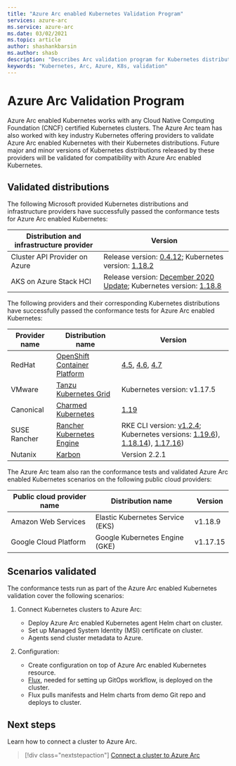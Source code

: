 ```yaml
---
title: "Azure Arc enabled Kubernetes Validation Program"
services: azure-arc
ms.service: azure-arc
ms.date: 03/02/2021
ms.topic: article
author: shashankbarsin
ms.author: shasb
description: "Describes Arc validation program for Kubernetes distributions"
keywords: "Kubernetes, Arc, Azure, K8s, validation"
---
```


# Azure Arc Validation Program

Azure Arc enabled Kubernetes works with any Cloud Native Computing Foundation (CNCF) certified Kubernetes clusters. The Azure Arc team has also worked with key industry Kubernetes offering providers to validate Azure Arc enabled Kubernetes with their Kubernetes distributions. Future major and minor versions of Kubernetes distributions released by these providers will be validated for compatibility with Azure Arc enabled Kubernetes.

## Validated distributions

The following Microsoft provided Kubernetes distributions and infrastructure providers have successfully passed the conformance tests for Azure Arc enabled Kubernetes:

| Distribution and infrastructure provider | Version |
| ---------------------------------------- | ------- |
| Cluster API Provider on Azure            | Release version: [0.4.12](https://github.com/kubernetes-sigs/cluster-api-provider-azure/releases/tag/v0.4.12); Kubernetes version: [1.18.2](https://github.com/kubernetes/kubernetes/releases/tag/v1.18.2) |
| AKS on Azure Stack HCI                   | Release version: [December 2020 Update](https://github.com/Azure/aks-hci/releases/tag/AKS-HCI-2012); Kubernetes version: [1.18.8](https://github.com/kubernetes/kubernetes/releases/tag/v1.18.8) |

The following providers and their corresponding Kubernetes distributions have successfully passed the conformance tests for Azure Arc enabled Kubernetes:

| Provider name | Distribution name | Version |
| ------------ | ----------------- | ------- |
| RedHat       | [OpenShift Container Platform](https://www.openshift.com/products/container-platform) | [4.5](https://docs.openshift.com/container-platform/4.5/release_notes/ocp-4-5-release-notes.html), [4.6](https://docs.openshift.com/container-platform/4.6/release_notes/ocp-4-6-release-notes.html), [4.7](https://docs.openshift.com/container-platform/4.7/release_notes/ocp-4-7-release-notes.html) |
| VMware       | [Tanzu Kubernetes Grid](https://tanzu.vmware.com/kubernetes-grid) | Kubernetes version: v1.17.5 |
| Canonical    | [Charmed Kubernetes](https://ubuntu.com/kubernetes) | [1.19](https://ubuntu.com/kubernetes/docs/1.19/components) |
| SUSE Rancher      | [Rancher Kubernetes Engine](https://rancher.com/products/rke/) | RKE CLI version: [v1.2.4](https://github.com/rancher/rke/releases/tag/v1.2.4); Kubernetes versions: [1.19.6](https://github.com/kubernetes/kubernetes/releases/tag/v1.19.6)), [1.18.14](https://github.com/kubernetes/kubernetes/releases/tag/v1.18.14)), [1.17.16](https://github.com/kubernetes/kubernetes/releases/tag/v1.17.16))  |
| Nutanix      | [Karbon](https://www.nutanix.com/products/karbon)    | Version 2.2.1 |

The Azure Arc team also ran the conformance tests and validated Azure Arc enabled Kubernetes scenarios on the following public cloud providers:

| Public cloud provider name | Distribution name | Version |
| -------------------------- | ----------------- | ------- |
| Amazon Web Services        | Elastic Kubernetes Service (EKS) | v1.18.9  |
| Google Cloud Platform      | Google Kubernetes Engine (GKE) | v1.17.15 |

## Scenarios validated

The conformance tests run as part of the Azure Arc enabled Kubernetes validation cover the following scenarios:

1. Connect Kubernetes clusters to Azure Arc: 
    * Deploy Azure Arc enabled Kubernetes agent Helm chart on cluster.
    * Set up Managed System Identity (MSI) certificate on cluster.
    * Agents send cluster metadata to Azure.

2. Configuration: 
    * Create configuration on top of Azure Arc enabled Kubernetes resource.
    * [Flux](https://docs.fluxcd.io/), needed for setting up GitOps workflow, is deployed on the cluster.
    * Flux pulls manifests and Helm charts from demo Git repo and deploys to cluster.

## Next steps

Learn how to connect a cluster to Azure Arc.
> [!div class="nextstepaction"]
> [Connect a cluster to Azure Arc](./quickstart-connect-cluster.md)
